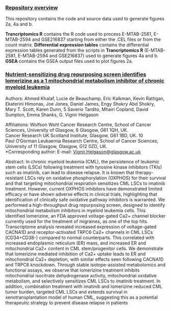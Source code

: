 ### <ins> Repository overview
This repository contains the code and source data used to generate figures 2a, 4a and b.

**Trancriptomics R** contains the R code used to process E-MTAB-2581, E-MTAB-2594 and GSE216837 starting from either the .CEL files or from the count matrix. 
**Differential expression tables** contains the differential expression tables generated from the scripts in **Trancriptomics R** (E-MTAB-2581, E-MTAB-2594 and GSE216837) used to generate figures 4a and b.
**GSEA** contains the GSEA output files used to plot figures 2a.
  
### <ins> Nutrient-sensitizing drug repurposing screen identifies lomerizine as a 1 mitochondrial metabolism inhibitor of chronic myeloid leukemia </ins>
Authors: Ahmed Khalaf, Lucie de Beauchamp, Eric Kalkman, Kevin Rattigan, Ekaterini Himonas, Joe Jones, Daniel James, Engy Shokry Abd Shokry, Mary T. Scott, Karen Dunn, 5 Saverio Tardito, Mhairi Copland, David Sumpton, Emma Shanks, G. Vignir Helgason

Affiliations:
Wolfson Wohl Cancer Research Centre, School of Cancer Sciences, University of Glasgow, 8 Glasgow, G61 1QH, UK.  <br />
Cancer Research UK Scotland Institute, Glasgow, G61 1BD, UK. 10 <br />
Paul O’Gorman Leukaemia Research Centre, School of Cancer Sciences, University of 11 Glasgow, Glasgow, G12 0ZD, UK. <br />
*Corresponding author: E-mail: Vignir.Helgason@glasgow.ac.uk <br />

Abstract: 
In chronic myeloid leukemia (CML), the persistence of leukemic stem cells (LSCs) following treatment with tyrosine kinase inhibitors (TKIs) such as imatinib, can lead to disease relapse. It is  known that therapy-resistant LSCs rely on oxidative phosphorylation (OXPHOS) for their survival  and that targeting mitochondrial respiration sensitizes CML LSCs to imatinib treatment. However, current OXPHOS inhibitors have demonstrated limited efficacy or have shown adverse effects in  clinical trials, highlighting that identification of clinically safe oxidative pathway inhibitors is warranted. We performed a high-throughput drug repurposing screen, designed to identify  mitochondrial metabolism inhibitors in myeloid leukemia cells. This identified lomerizine, an FDA approved voltage-gated Ca2+ channel blocker currently used for the treatment of migraines, as one of the top hits. Transcriptome analysis revealed increased expression of voltage-gated  CACNA1D and receptor-activated TRPC6 Ca2+ channels in CML LSCs (CD34+CD38-) compared to normal counterparts. This correlated with increased endoplasmic reticulum (ER) mass, and increased ER and mitochondrial Ca2+ content in CML stem/progenitor cells. We demonstrate that lomerizine mediated inhibition of Ca2+ uptake leads to ER and mitochondrial Ca2+ depletion, with similar effects seen following CACNA1D and TRPC6 knockdown. Through stable isotope-assisted metabolomics and functional assays, we observe that lomerizine treatment inhibits mitochondrial isocitrate dehydrogenase activity, mitochondrial oxidative metabolism, and selectively sensitizes CML LSCs to imatinib treatment. In addition, combination treatment with imatinib and lomerizine reduced CML tumor burden, targeted CML LSCs and extends survival in xenotransplantation model of human CML, suggesting this as a potential therapeutic strategy to prevent disease relapse  in patients
